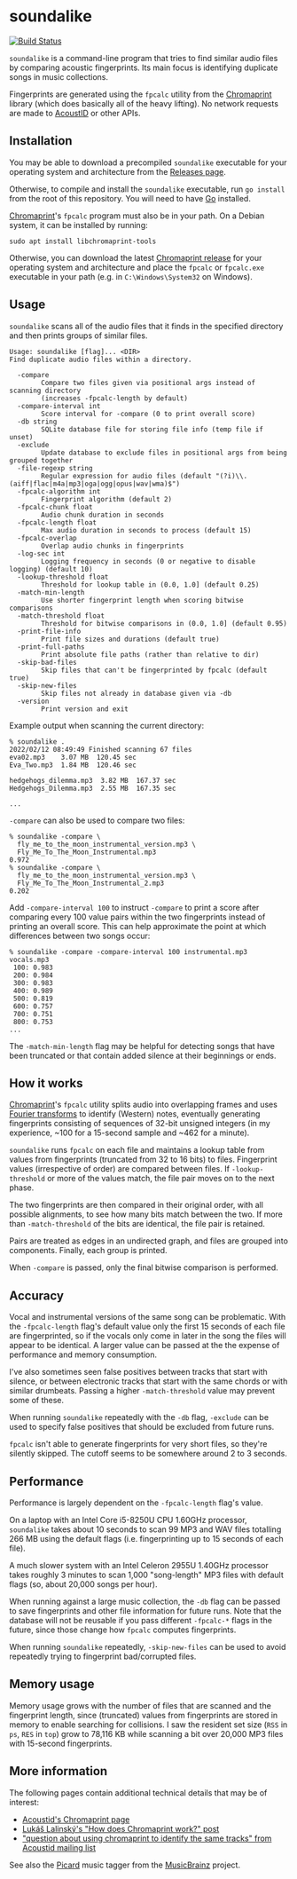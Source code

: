 # soundalike

[![Build Status](https://storage.googleapis.com/derat-build-badges/94f3a3fa-5be1-4aee-883b-7907fb50a7fa.svg)](https://storage.googleapis.com/derat-build-badges/94f3a3fa-5be1-4aee-883b-7907fb50a7fa.html)

`soundalike` is a command-line program that tries to find similar audio files by
comparing acoustic fingerprints. Its main focus is identifying duplicate songs
in music collections.

Fingerprints are generated using the `fpcalc` utility from the [Chromaprint]
library (which does basically all of the heavy lifting). No network requests
are made to [AcoustID] or other APIs.

[Chromaprint]: https://github.com/acoustid/chromaprint
[AcoustID]: https://acoustid.org/

## Installation

You may be able to download a precompiled `soundalike` executable for your
operating system and architecture from the [Releases page].

[Releases page]: https://codeberg.org/derat/soundalike/releases

Otherwise, to compile and install the `soundalike` executable, run `go install`
from the root of this repository. You will need to have [Go] installed.

[Go]: https://go.dev/

[Chromaprint]'s `fpcalc` program must also be in your path. On a Debian system,
it can be installed by running:

```
sudo apt install libchromaprint-tools
```

Otherwise, you can download the latest [Chromaprint release] for your operating
system and architecture and place the `fpcalc` or `fpcalc.exe` executable in
your path (e.g. in `C:\Windows\System32` on Windows).

[Chromaprint release]: https://github.com/acoustid/chromaprint/releases

## Usage

`soundalike` scans all of the audio files that it finds in the specified
directory and then prints groups of similar files.

```
Usage: soundalike [flag]... <DIR>
Find duplicate audio files within a directory.

  -compare
    	Compare two files given via positional args instead of scanning directory
    	(increases -fpcalc-length by default)
  -compare-interval int
    	Score interval for -compare (0 to print overall score)
  -db string
    	SQLite database file for storing file info (temp file if unset)
  -exclude
    	Update database to exclude files in positional args from being grouped together
  -file-regexp string
    	Regular expression for audio files (default "(?i)\\.(aiff|flac|m4a|mp3|oga|ogg|opus|wav|wma)$")
  -fpcalc-algorithm int
    	Fingerprint algorithm (default 2)
  -fpcalc-chunk float
    	Audio chunk duration in seconds
  -fpcalc-length float
    	Max audio duration in seconds to process (default 15)
  -fpcalc-overlap
    	Overlap audio chunks in fingerprints
  -log-sec int
    	Logging frequency in seconds (0 or negative to disable logging) (default 10)
  -lookup-threshold float
    	Threshold for lookup table in (0.0, 1.0] (default 0.25)
  -match-min-length
    	Use shorter fingerprint length when scoring bitwise comparisons
  -match-threshold float
    	Threshold for bitwise comparisons in (0.0, 1.0] (default 0.95)
  -print-file-info
    	Print file sizes and durations (default true)
  -print-full-paths
    	Print absolute file paths (rather than relative to dir)
  -skip-bad-files
    	Skip files that can't be fingerprinted by fpcalc (default true)
  -skip-new-files
    	Skip files not already in database given via -db
  -version
    	Print version and exit
```

Example output when scanning the current directory:

```
% soundalike .
2022/02/12 08:49:49 Finished scanning 67 files
eva02.mp3    3.07 MB  120.45 sec
Eva_Two.mp3  1.84 MB  120.46 sec

hedgehogs_dilemma.mp3  3.82 MB  167.37 sec
Hedgehogs_Dilemma.mp3  2.55 MB  167.35 sec

...
```

`-compare` can also be used to compare two files:

```
% soundalike -compare \
  fly_me_to_the_moon_instrumental_version.mp3 \
  Fly_Me_To_The_Moon_Instrumental.mp3
0.972
% soundalike -compare \
  fly_me_to_the_moon_instrumental_version.mp3 \
  Fly_Me_To_The_Moon_Instrumental_2.mp3
0.202
```

Add `-compare-interval 100` to instruct `-compare` to print a score after
comparing every 100 value pairs within the two fingerprints instead of printing
an overall score. This can help approximate the point at which differences
between two songs occur:

```
% soundalike -compare -compare-interval 100 instrumental.mp3 vocals.mp3
 100: 0.983
 200: 0.984
 300: 0.983
 400: 0.989
 500: 0.819
 600: 0.757
 700: 0.751
 800: 0.753
...
```

The `-match-min-length` flag may be helpful for detecting songs that have been
truncated or that contain added silence at their beginnings or ends.

## How it works

[Chromaprint]'s `fpcalc` utility splits audio into overlapping frames and uses
[Fourier transforms] to identify (Western) notes, eventually generating
fingerprints consisting of sequences of 32-bit unsigned integers (in my
experience, ~100 for a 15-second sample and ~462 for a minute).

`soundalike` runs `fpcalc` on each file and maintains a lookup table from
values from fingerprints (truncated from 32 to 16 bits) to files. Fingerprint
values (irrespective of order) are compared between files. If
`-lookup-threshold` or more of the values match, the file pair moves on to the
next phase.

The two fingerprints are then compared in their original order, with all
possible alignments, to see how many bits match between the two. If more than
`-match-threshold` of the bits are identical, the file pair is retained.

Pairs are treated as edges in an undirected graph, and files are grouped into
components. Finally, each group is printed.

When `-compare` is passed, only the final bitwise comparison is performed.

[Fourier transforms]: https://en.wikipedia.org/wiki/Fourier_transform

## Accuracy

Vocal and instrumental versions of the same song can be problematic. With the
`-fpcalc-length` flag's default value only the first 15 seconds of each file are
fingerprinted, so if the vocals only come in later in the song the files will
appear to be identical. A larger value can be passed at the the expense of
performance and memory consumption.

I've also sometimes seen false positives between tracks that start with silence,
or between electronic tracks that start with the same chords or with similar
drumbeats. Passing a higher `-match-threshold` value may prevent some of these.

When running `soundalike` repeatedly with the `-db` flag, `-exclude` can be used
to specify false positives that should be excluded from future runs.

`fpcalc` isn't able to generate fingerprints for very short files, so they're
silently skipped. The cutoff seems to be somewhere around 2 to 3 seconds.

## Performance

Performance is largely dependent on the `-fpcalc-length` flag's value.

On a laptop with an Intel Core i5-8250U CPU 1.60GHz processor, `soundalike`
takes about 10 seconds to scan 99 MP3 and WAV files totalling 266 MB using the
default flags (i.e. fingerprinting up to 15 seconds of each file).

A much slower system with an Intel Celeron 2955U 1.40GHz processor takes roughly
3 minutes to scan 1,000 "song-length" MP3 files with default flags (so, about
20,000 songs per hour).

When running against a large music collection, the `-db` flag can be passed to
save fingerprints and other file information for future runs. Note that the
database will not be reusable if you pass different `-fpcalc-*` flags in the
future, since those change how `fpcalc` computes fingerprints.

When running `soundalike` repeatedly, `-skip-new-files` can be used to avoid
repeatedly trying to fingerprint bad/corrupted files.

## Memory usage

Memory usage grows with the number of files that are scanned and the fingerprint
length, since (truncated) values from fingerprints are stored in memory to
enable searching for collisions. I saw the resident set size (`RSS` in `ps`,
`RES` in `top`) grow to 78,116 KB while scanning a bit over 20,000 MP3 files
with 15-second fingerprints.

## More information

The following pages contain additional technical details that may be of
interest:

*   [Acoustid's Chromaprint page](https://acoustid.org/chromaprint)
*   [Lukáš Lalinský's "How does Chromaprint work?" post](https://oxygene.sk/2011/01/how-does-chromaprint-work/)
*   ["question about using chromaprint to identify the same tracks" from Acoustid mailing list](https://groups.google.com/g/acoustid/c/C3EHIkZVpZI/m/Zd2qdOKRNzkJ)

See also the [Picard] music tagger from the [MusicBrainz] project.

[Picard]: https://picard.musicbrainz.org/
[MusicBrainz]: https://musicbrainz.org/
